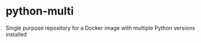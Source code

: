 # python-multi
Single purpose repository for a Docker image with multiple Python versions installed
